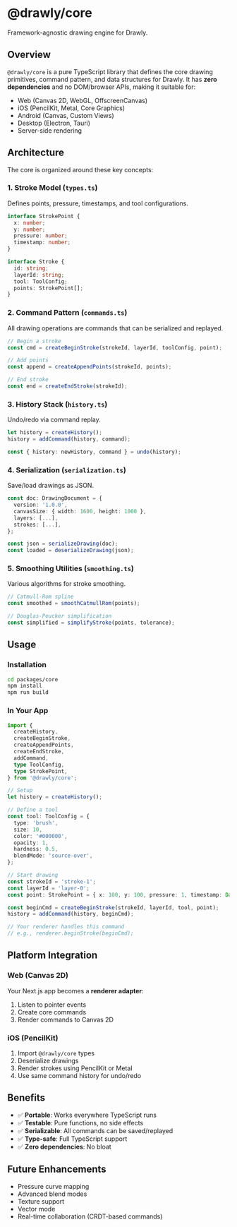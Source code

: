 # @drawly/core

Framework-agnostic drawing engine for Drawly.

## Overview

`@drawly/core` is a pure TypeScript library that defines the core drawing primitives, command pattern, and data structures for Drawly. It has **zero dependencies** and no DOM/browser APIs, making it suitable for:

- Web (Canvas 2D, WebGL, OffscreenCanvas)
- iOS (PencilKit, Metal, Core Graphics)
- Android (Canvas, Custom Views)
- Desktop (Electron, Tauri)
- Server-side rendering

## Architecture

The core is organized around these key concepts:

### 1. **Stroke Model** (`types.ts`)
Defines points, pressure, timestamps, and tool configurations.

```typescript
interface StrokePoint {
  x: number;
  y: number;
  pressure: number;
  timestamp: number;
}

interface Stroke {
  id: string;
  layerId: string;
  tool: ToolConfig;
  points: StrokePoint[];
}
```

### 2. **Command Pattern** (`commands.ts`)
All drawing operations are commands that can be serialized and replayed.

```typescript
// Begin a stroke
const cmd = createBeginStroke(strokeId, layerId, toolConfig, point);

// Add points
const append = createAppendPoints(strokeId, points);

// End stroke
const end = createEndStroke(strokeId);
```

### 3. **History Stack** (`history.ts`)
Undo/redo via command replay.

```typescript
let history = createHistory();
history = addCommand(history, command);

const { history: newHistory, command } = undo(history);
```

### 4. **Serialization** (`serialization.ts`)
Save/load drawings as JSON.

```typescript
const doc: DrawingDocument = {
  version: '1.0.0',
  canvasSize: { width: 1600, height: 1000 },
  layers: [...],
  strokes: [...],
};

const json = serializeDrawing(doc);
const loaded = deserializeDrawing(json);
```

### 5. **Smoothing Utilities** (`smoothing.ts`)
Various algorithms for stroke smoothing.

```typescript
// Catmull-Rom spline
const smoothed = smoothCatmullRom(points);

// Douglas-Peucker simplification
const simplified = simplifyStroke(points, tolerance);
```

## Usage

### Installation

```bash
cd packages/core
npm install
npm run build
```

### In Your App

```typescript
import {
  createHistory,
  createBeginStroke,
  createAppendPoints,
  createEndStroke,
  addCommand,
  type ToolConfig,
  type StrokePoint,
} from '@drawly/core';

// Setup
let history = createHistory();

// Define a tool
const tool: ToolConfig = {
  type: 'brush',
  size: 10,
  color: '#000000',
  opacity: 1,
  hardness: 0.5,
  blendMode: 'source-over',
};

// Start drawing
const strokeId = 'stroke-1';
const layerId = 'layer-0';
const point: StrokePoint = { x: 100, y: 100, pressure: 1, timestamp: Date.now() };

const beginCmd = createBeginStroke(strokeId, layerId, tool, point);
history = addCommand(history, beginCmd);

// Your renderer handles this command
// e.g., renderer.beginStroke(beginCmd);
```

## Platform Integration

### Web (Canvas 2D)
Your Next.js app becomes a **renderer adapter**:
1. Listen to pointer events
2. Create core commands
3. Render commands to Canvas 2D

### iOS (PencilKit)
1. Import `@drawly/core` types
2. Deserialize drawings
3. Render strokes using PencilKit or Metal
4. Use same command history for undo/redo

## Benefits

- ✅ **Portable**: Works everywhere TypeScript runs
- ✅ **Testable**: Pure functions, no side effects
- ✅ **Serializable**: All commands can be saved/replayed
- ✅ **Type-safe**: Full TypeScript support
- ✅ **Zero dependencies**: No bloat

## Future Enhancements

- Pressure curve mapping
- Advanced blend modes
- Texture support
- Vector mode
- Real-time collaboration (CRDT-based commands)
